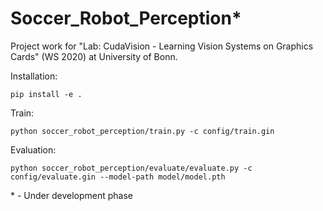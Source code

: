 # Soccer_Robot_Perception*
Project work for "Lab: CudaVision - Learning Vision Systems on Graphics Cards" (WS 2020) at University of Bonn.

Installation:

`pip install -e . `

Train:

`python soccer_robot_perception/train.py -c config/train.gin`

Evaluation:

`python soccer_robot_perception/evaluate/evaluate.py -c config/evaluate.gin --model-path model/model.pth`

\* - Under development phase
